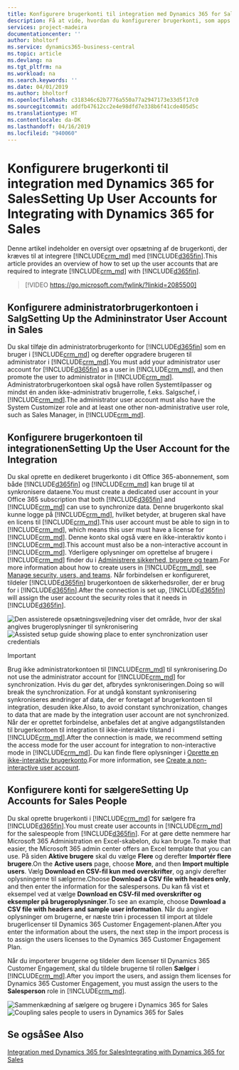 ```yaml
---
title: Konfigurere brugerkonti til integration med Dynamics 365 for Sales | Microsoft Docs
description: Få at vide, hvordan du konfigurerer brugerkonti, som apps bruger til at udveksle data, og som brugere anvender til at få adgang til og synkronisere data i de pågældende apps.
services: project-madeira
documentationcenter: ''
author: bholtorf
ms.service: dynamics365-business-central
ms.topic: article
ms.devlang: na
ms.tgt_pltfrm: na
ms.workload: na
ms.search.keywords: ''
ms.date: 04/01/2019
ms.author: bholtorf
ms.openlocfilehash: c318346c62b7776a550a77a2947173e33d5f17c0
ms.sourcegitcommit: addfb47612cc2e4e98dfd7e338b6f41cde405d5c
ms.translationtype: HT
ms.contentlocale: da-DK
ms.lasthandoff: 04/16/2019
ms.locfileid: "940060"
---
```

# <a name="setting-up-user-accounts-for-integrating-with-dynamics-365-for-sales"></a><span data-ttu-id="d0e02-103">Konfigurere brugerkonti til integration med Dynamics 365 for Sales</span><span class="sxs-lookup"><span data-stu-id="d0e02-103">Setting Up User Accounts for Integrating with Dynamics 365 for Sales</span></span>
<span data-ttu-id="d0e02-104">Denne artikel indeholder en oversigt over opsætning af de brugerkonti, der kræves til at integrere [!INCLUDE[crm_md](includes/crm_md.md)] med [!INCLUDE[d365fin](includes/d365fin_md.md)].</span><span class="sxs-lookup"><span data-stu-id="d0e02-104">This article provides an overview of how to set up the user accounts that are required to integrate [!INCLUDE[crm_md](includes/crm_md.md)] with [!INCLUDE[d365fin](includes/d365fin_md.md)].</span></span>  

> [!VIDEO https://go.microsoft.com/fwlink/?linkid=2085500]

## <a name="setting-up-the-admininstrator-user-account-in-sales"></a><span data-ttu-id="d0e02-105">Konfigurere administratorbrugerkontoen i Salg</span><span class="sxs-lookup"><span data-stu-id="d0e02-105">Setting Up the Admininstrator User Account in Sales</span></span>
<span data-ttu-id="d0e02-106">Du skal tilføje din administratorbrugerkonto for [!INCLUDE[d365fin](includes/d365fin_md.md)] som en bruger i [!INCLUDE[crm_md](includes/crm_md.md)] og derefter opgradere brugeren til administrator i [!INCLUDE[crm_md](includes/crm_md.md)].</span><span class="sxs-lookup"><span data-stu-id="d0e02-106">You must add your administrator user account for [!INCLUDE[d365fin](includes/d365fin_md.md)] as a user in [!INCLUDE[crm_md](includes/crm_md.md)], and then promote the user to administrator in [!INCLUDE[crm_md](includes/crm_md.md)].</span></span> <span data-ttu-id="d0e02-107">Administratorbrugerkontoen skal også have rollen Systemtilpasser og mindst én anden ikke-administrativ brugerrolle, f.eks. Salgschef, i [!INCLUDE[crm_md](includes/crm_md.md)].</span><span class="sxs-lookup"><span data-stu-id="d0e02-107">The administrator user account must also have the System Customizer role and at least one other non-administrative user role, such as Sales Manager, in [!INCLUDE[crm_md](includes/crm_md.md)].</span></span>

## <a name="setting-up-the-user-account-for-the-integration"></a><span data-ttu-id="d0e02-108">Konfigurere brugerkontoen til integrationen</span><span class="sxs-lookup"><span data-stu-id="d0e02-108">Setting Up the User Account for the Integration</span></span>
<span data-ttu-id="d0e02-109">Du skal oprette en dedikeret brugerkonto i dit Office 365-abonnement, som både [!INCLUDE[d365fin](includes/d365fin_md.md)] og [!INCLUDE[crm_md](includes/crm_md.md)] kan bruge til at synkronisere dataene.</span><span class="sxs-lookup"><span data-stu-id="d0e02-109">You must create a dedicated user account in your Office 365 subscription that both [!INCLUDE[d365fin](includes/d365fin_md.md)] and [!INCLUDE[crm_md](includes/crm_md.md)] can use to synchronize data.</span></span> <span data-ttu-id="d0e02-110">Denne brugerkonto skal kunne logge på [!INCLUDE[crm_md](includes/crm_md.md)], hvilket betyder, at brugeren skal have en licens til [!INCLUDE[crm_md](includes/crm_md.md)].</span><span class="sxs-lookup"><span data-stu-id="d0e02-110">This user account must be able to sign in to [!INCLUDE[crm_md](includes/crm_md.md)], which means this user must have a license for [!INCLUDE[crm_md](includes/crm_md.md)].</span></span> <span data-ttu-id="d0e02-111">Denne konto skal også være en ikke-interaktiv konto i [!INCLUDE[crm_md](includes/crm_md.md)].</span><span class="sxs-lookup"><span data-stu-id="d0e02-111">This account must also be a non-interactive account in [!INCLUDE[crm_md](includes/crm_md.md)].</span></span> <span data-ttu-id="d0e02-112">Yderligere oplysninger om oprettelse af brugere i [!INCLUDE[crm_md](includes/crm_md.md)] finder du i [Administrere sikkerhed, brugere og team](http://go.microsoft.com/fwlink/?LinkID=616518).</span><span class="sxs-lookup"><span data-stu-id="d0e02-112">For more information about how to create users in [!INCLUDE[crm_md](includes/crm_md.md)], see [Manage security, users, and teams](http://go.microsoft.com/fwlink/?LinkID=616518).</span></span> <span data-ttu-id="d0e02-113">Når forbindelsen er konfigureret, tildeler [!INCLUDE[d365fin](includes/d365fin_md.md)] brugerkontoen de sikkerhedsroller, der er brug for i [!INCLUDE[d365fin](includes/d365fin_md.md)].</span><span class="sxs-lookup"><span data-stu-id="d0e02-113">After the connection is set up, [!INCLUDE[d365fin](includes/d365fin_md.md)] will assign the user account the security roles that it needs in [!INCLUDE[d365fin](includes/d365fin_md.md)].</span></span>

<span data-ttu-id="d0e02-114">![Den assisterede opsætningsvejledning viser det område, hvor der skal angives brugeroplysninger til synkronisering](media/sync-user-setup.png "Guidesiden til assisteret opsætning af visualisering viser det sted, hvor der skal angives brugeroplysninger til synkronisering")</span><span class="sxs-lookup"><span data-stu-id="d0e02-114">![Assisted setup guide showing place to enter synchronization user credentials](media/sync-user-setup.png "Visualization assisted setup wizard page showing place to enter synchronization user credentials")</span></span>

> [!IMPORTANT]  
> <span data-ttu-id="d0e02-115">Brug ikke administratorkontoen til [!INCLUDE[crm_md](includes/crm_md.md)] til synkronisering.</span><span class="sxs-lookup"><span data-stu-id="d0e02-115">Do not use the administrator account for [!INCLUDE[crm_md](includes/crm_md.md)] for synchronization.</span></span> <span data-ttu-id="d0e02-116">Hvis du gør det, afbrydes synkroniseringen.</span><span class="sxs-lookup"><span data-stu-id="d0e02-116">Doing so will break the synchronization.</span></span>
> <span data-ttu-id="d0e02-117">For at undgå konstant synkronisering synkroniseres ændringer af data, der er foretaget af brugerkontoen til integration, desuden ikke.</span><span class="sxs-lookup"><span data-stu-id="d0e02-117">Also, to avoid constant synchronization, changes to data that are made by the integration user account are not synchronized.</span></span> <!--What changes would this account make?--> <span data-ttu-id="d0e02-118">Når der er oprettet forbindelse, anbefales det at angive adgangstilstanden til brugerkontoen til integration til ikke-interaktiv tilstand i [!INCLUDE[crm_md](includes/crm_md.md)].</span><span class="sxs-lookup"><span data-stu-id="d0e02-118">After the connection is made, we recommend setting the access mode for the user account for integration to non-interactive mode in [!INCLUDE[crm_md](includes/crm_md.md)].</span></span> <span data-ttu-id="d0e02-119">Du kan finde flere oplysninger i [Oprette en ikke-interaktiv brugerkonto](https://docs.microsoft.com/en-us/dynamics365/customer-engagement/admin/create-users-assign-online-security-roles#create-a-non-interactive-user-account).</span><span class="sxs-lookup"><span data-stu-id="d0e02-119">For more information, see [Create a non-interactive user account](https://docs.microsoft.com/en-us/dynamics365/customer-engagement/admin/create-users-assign-online-security-roles#create-a-non-interactive-user-account).</span></span>

## <a name="setting-up-accounts-for-sales-people"></a><span data-ttu-id="d0e02-120">Konfigurere konti for sælgere</span><span class="sxs-lookup"><span data-stu-id="d0e02-120">Setting Up Accounts for Sales People</span></span>
<span data-ttu-id="d0e02-121">Du skal oprette brugerkonti i [!INCLUDE[crm_md](includes/crm_md.md)] for sælgere fra [!INCLUDE[d365fin](includes/d365fin_md.md)].</span><span class="sxs-lookup"><span data-stu-id="d0e02-121">You must create user accounts in [!INCLUDE[crm_md](includes/crm_md.md)] for the salespeople from [!INCLUDE[d365fin](includes/d365fin_md.md)].</span></span> <span data-ttu-id="d0e02-122">For at gøre dette nemmere har Microsoft 365 Administration en Excel-skabelon, du kan bruge.</span><span class="sxs-lookup"><span data-stu-id="d0e02-122">To make that easier, the Microsoft 365 admin center offers an Excel template that you can use.</span></span> <span data-ttu-id="d0e02-123">På siden **Aktive brugere** skal du vælge **Flere** og derefter **Importér flere brugere**.</span><span class="sxs-lookup"><span data-stu-id="d0e02-123">On the **Active users** page, choose **More**, and then **Import multiple users**.</span></span> <span data-ttu-id="d0e02-124">Vælg **Download en CSV-fil kun med overskrifter**, og angiv derefter oplysningerne til sælgerne.</span><span class="sxs-lookup"><span data-stu-id="d0e02-124">Choose **Download a CSV file with headers only**, and then enter the information for the salespersons.</span></span> <span data-ttu-id="d0e02-125">Du kan få vist et eksempel ved at vælge **Download en CSV-fil med overskrifter og eksempler på brugeroplysninger**.</span><span class="sxs-lookup"><span data-stu-id="d0e02-125">To see an example, choose **Download a CSV file with headers and sample user information**.</span></span> <span data-ttu-id="d0e02-126">Når du angiver oplysninger om brugerne, er næste trin i processen til import at tildele brugerlicenser til Dynamics 365 Customer Engagement-planen.</span><span class="sxs-lookup"><span data-stu-id="d0e02-126">After you enter the information about the users, the next step in the import process is to assign the users licenses to the Dynamics 365 Customer Engagement Plan.</span></span>  

<span data-ttu-id="d0e02-127">Når du importerer brugerne og tildeler dem licenser til Dynamics 365 Customer Engagement, skal du tildele brugerne til rollen **Sælger** i [!INCLUDE[crm_md](includes/crm_md.md)].</span><span class="sxs-lookup"><span data-stu-id="d0e02-127">After you import the users, and assign them licenses for Dynamics 365 Customer Engagement, you must assign the users to the **Salesperson** role in [!INCLUDE[crm_md](includes/crm_md.md)].</span></span>

<span data-ttu-id="d0e02-128">![Sammenkædning af sælgere og brugere i Dynamics 365 for Sales](media/couple-salespeople.png "Visualisering af sammenkædning af sælgerne og brugere i Dynamics 365 for Sales")</span><span class="sxs-lookup"><span data-stu-id="d0e02-128">![Coupling sales people to users in Dynamics 365 for Sales](media/couple-salespeople.png "Visualization of coupling of sales people to users in Dynamics 365 for Sales")</span></span>

## <a name="see-also"></a><span data-ttu-id="d0e02-129">Se også</span><span class="sxs-lookup"><span data-stu-id="d0e02-129">See Also</span></span>  
[<span data-ttu-id="d0e02-130">Integration med Dynamics 365 for Sales</span><span class="sxs-lookup"><span data-stu-id="d0e02-130">Integrating with Dynamics 365 for Sales</span></span>](admin-prepare-dynamics-365-for-sales-for-integration.md)  
